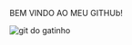 BEM VINDO AO MEU GITHUb!

![git do gatinho](https://media.tenor.com/29Ok5pc0ivAAAAAM/gatinho-gato.gif)



<!--
**ademilsondev/Ademilsondev** is a ✨ _special_ ✨ repository because its `README.md` (this file) appears on your GitHub profile.

Here are some ideas to get you started:

- 🔭 I’m currently working on ...
- 🌱 I’m currently learning ...
- 👯 I’m looking to collaborate on ...
- 🤔 I’m looking for help with ...
- 💬 Ask me about ...
- 📫 How to reach me: ...
- 😄 Pronouns: ...
- ⚡ Fun fact: ...
-->


[def]: https://tenor.com/pt-BR/view/gatinho-gato-gato-e-computador-computer-cat-gif-22185203